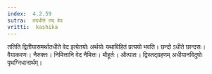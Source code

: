 ```yaml
---
index:  4.2.59
sutra:  तदधीते तद् वेद
vritti:  kashika 
---
```


ततिति द्वितीयासमर्थातधीते वेद इत्येतयोः अर्थयोः यथाविहितं प्रत्ययो भवति। छन्दो ऽधीते छान्दसः। वैयाकरणः। नैरुक्तः। निमित्तानि वेद नैमित्तः। मौहूर्तः। औत्पातः। द्विस्तद्ग्रहणम् अधीयानविदुषोः पृथग्निधानार्थम्।

